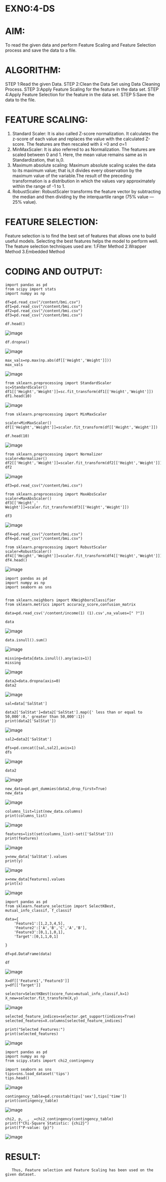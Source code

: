 # EXNO:4-DS
# AIM:
To read the given data and perform Feature Scaling and Feature Selection process and save the
data to a file.

# ALGORITHM:
STEP 1:Read the given Data.
STEP 2:Clean the Data Set using Data Cleaning Process.
STEP 3:Apply Feature Scaling for the feature in the data set.
STEP 4:Apply Feature Selection for the feature in the data set.
STEP 5:Save the data to the file.

# FEATURE SCALING:
1. Standard Scaler: It is also called Z-score normalization. It calculates the z-score of each value and replaces the value with the calculated Z-score. The features are then rescaled with x̄ =0 and σ=1
2. MinMaxScaler: It is also referred to as Normalization. The features are scaled between 0 and 1. Here, the mean value remains same as in Standardization, that is,0.
3. Maximum absolute scaling: Maximum absolute scaling scales the data to its maximum value; that is,it divides every observation by the maximum value of the variable.The result of the preceding transformation is a distribution in which the values vary approximately within the range of -1 to 1.
4. RobustScaler: RobustScaler transforms the feature vector by subtracting the median and then dividing by the interquartile range (75% value — 25% value).

# FEATURE SELECTION:
Feature selection is to find the best set of features that allows one to build useful models. Selecting the best features helps the model to perform well.
The feature selection techniques used are:
1.Filter Method
2.Wrapper Method
3.Embedded Method

# CODING AND OUTPUT:
```
import pandas as pd
from scipy import stats
import numpy as np
```
```
df=pd.read_csv("/content/bmi.csv")
df1=pd.read_csv("/content/bmi.csv")
df2=pd.read_csv("/content/bmi.csv")
df3=pd.read_csv("/content/bmi.csv")
```
```
df.head()
```
![image](https://github.com/Jeevapriya14/EXNO-4-DS/assets/121003043/3e7d2757-b99b-4945-b0b2-ea3cb0e192ca)

```
df.dropna()
```
![image](https://github.com/Jeevapriya14/EXNO-4-DS/assets/121003043/c1f77c6d-7df0-423d-b398-0b822677d143)

```
max_vals=np.max(np.abs(df[['Height','Weight']]))
max_vals
```
![image](https://github.com/Jeevapriya14/EXNO-4-DS/assets/121003043/3642e1c1-bd8d-4eed-aa65-49f9d3664f4c)

```
from sklearn.preprocessing import StandardScaler
sc=StandardScaler()
df1[['Height','Weight']]=sc.fit_transform(df1[['Height','Weight']])
df1.head(10)
```
![image](https://github.com/Jeevapriya14/EXNO-4-DS/assets/121003043/cafe5fd8-9920-4b20-871f-8f8d4b0ee58c)

```
from sklearn.preprocessing import MinMaxScaler
```
```
scaler=MinMaxScaler()
df[['Height','Weight']]=scaler.fit_transform(df[['Height','Weight']])
```
```
df.head(10)
```
![image](https://github.com/Jeevapriya14/EXNO-4-DS/assets/121003043/7e017bad-f460-4b95-ac17-14aa382ed757)

```
from sklearn.preprocessing import Normalizer
scaler=Normalizer()
df2[['Height','Weight']]=scaler.fit_transform(df2[['Height','Weight']])
df2
```

![image](https://github.com/Jeevapriya14/EXNO-4-DS/assets/121003043/7474579a-2e03-43e5-8c99-eeeaa3dfb322)

```
df3=pd.read_csv("/content/bmi.csv")

```
```
from sklearn.preprocessing import MaxAbsScaler
scaler=MaxAbsScaler()
df3[['Height',' Weight']]=scaler.fit_transform(df3[['Height','Weight']])
```
```
df3
```

![image](https://github.com/Jeevapriya14/EXNO-4-DS/assets/121003043/37488a19-329f-4e39-9f90-778095bd2eac)

```
df4=pd.read_csv("/content/bmi.csv")
df4=pd.read_csv("/content/bmi.csv")
```
```
from sklearn.preprocessing import RobustScaler
scaler=RobustScaler()
df4[['Height','Weight']]=scaler.fit_transform(df4[['Height','Weight']])
df4.head()
```

![image](https://github.com/Jeevapriya14/EXNO-4-DS/assets/121003043/1aafe685-6064-4556-a915-394edf79e564)
```
import pandas as pd
import numpy as np
import seaborn as sns

```
```

from sklearn.neighbors import KNeighborsClassifier
from sklearn.metrics import accuracy_score,confusion_matrix
```
```
data=pd.read_csv('/content/income(1) (1).csv',na_values=[" ?"])

```
```
data
```

![image](https://github.com/Jeevapriya14/EXNO-4-DS/assets/121003043/c3ed3130-a793-4f40-a073-d388de64e632)

```
data.isnull().sum()
```

![image](https://github.com/Jeevapriya14/EXNO-4-DS/assets/121003043/04df89f6-aef8-4fb8-8775-259cc577ae2a)

```
missing=data[data.isnull().any(axis=1)]
missing
```

![image](https://github.com/Jeevapriya14/EXNO-4-DS/assets/121003043/5a0b4705-6443-4cb7-b370-d3fdb96db1f3)
```
data2=data.dropna(axis=0)
data2
```

![image](https://github.com/Jeevapriya14/EXNO-4-DS/assets/121003043/55a73bb4-aac1-485a-90ad-326042a2ba75)

```
sal=data['SalStat']
```
```
data2['SalStat']=data2['SalStat'].map({' less than or equal to 50,000':0,' greater than 50,000':1})
print(data2['SalStat'])
```

![image](https://github.com/Jeevapriya14/EXNO-4-DS/assets/121003043/7764dccd-3b5c-458a-8bfb-f22b1686c11a)

```
sal2=data2['SalStat']
```
```
dfs=pd.concat([sal,sal2],axis=1)
dfs
```

![image](https://github.com/Jeevapriya14/EXNO-4-DS/assets/121003043/47ae55c3-378d-4e8c-b2ea-531931d4bf87)
```
data2

```

![image](https://github.com/Jeevapriya14/EXNO-4-DS/assets/121003043/579f3c23-2b9d-407a-9289-41865e8aeac3)

```
new_data=pd.get_dummies(data2,drop_first=True)
new_data
```

![image](https://github.com/Jeevapriya14/EXNO-4-DS/assets/121003043/2751846c-a9e6-46df-a1ac-ae7298bbb1d4)
```
columns_list=list(new_data.columns)
print(columns_list)
```

![image](https://github.com/Jeevapriya14/EXNO-4-DS/assets/121003043/1d45d9bf-3193-4513-bc9f-6c35cad4e9e3)

```
features=list(set(columns_list)-set(['SalStat']))
print(features)
```

![image](https://github.com/Jeevapriya14/EXNO-4-DS/assets/121003043/ead8911d-5118-4393-bba4-5bef2b3c6011)

```
y=new_data['SalStat'].values
print(y)
```

![image](https://github.com/Jeevapriya14/EXNO-4-DS/assets/121003043/f6f07c62-c76e-4aed-a031-79c89708da50)

```
x=new_data[features].values
print(x)
```

![image](https://github.com/Jeevapriya14/EXNO-4-DS/assets/121003043/5f0c17cf-3ba0-4546-aeee-f6c571df1d22)

```
import pandas as pd
from sklearn.feature_selection import SelectKBest, mutual_info_classif, f_classif
```
```
data={
    'Feature1':[1,2,3,4,5],
    'Feature2':['A','B','C','A','B'],
    'Feature3':[0,1,1,0,1],
    'Target':[0,1,1,0,1]

}
```
```
df=pd.DataFrame(data)
```
```
df
```

![image](https://github.com/Jeevapriya14/EXNO-4-DS/assets/121003043/f511a6b4-35bf-44cf-8896-f3c96625e92e)
```
X=df[['Feature1','Feature3']]
y=df[['Target']]
```
```
selector=SelectKBest(score_func=mutual_info_classif,k=1)
X_new=selector.fit_transform(X,y)
```

![image](https://github.com/Jeevapriya14/EXNO-4-DS/assets/121003043/8a38b485-44aa-497e-88a8-a5605ac55af5)

```
selected_feature_indices=selector.get_support(indices=True)
selected_features=X.columns[selected_feature_indices]
```
```
print("Selected Features:")
print(selected_features)
```

![image](https://github.com/Jeevapriya14/EXNO-4-DS/assets/121003043/832abf1d-e6f8-4b2b-a232-fbcc2b013d82)
```
import pandas as pd
import numpy as np
from scipy.stats import chi2_contingency
```
```
import seaborn as sns
tips=sns.load_dataset('tips')
tips.head()
```

![image](https://github.com/Jeevapriya14/EXNO-4-DS/assets/121003043/37cffe5f-d3a5-4ce5-9acc-e3342c25cea6)
```
contingency_table=pd.crosstab(tips['sex'],tips['time'])
print(contingency_table)
```

![image](https://github.com/Jeevapriya14/EXNO-4-DS/assets/121003043/f1ab3509-670a-433c-bff8-5189ff69f719)
```
chi2, p, _, _=chi2_contingency(contingency_table)
print(f"Chi-Square Statistic: {chi2}")
print(f"P-value: {p}")
```

![image](https://github.com/Jeevapriya14/EXNO-4-DS/assets/121003043/5759f4ac-0edd-4662-90cc-8ca68d333372)


# RESULT:
       Thus, Feature selection and Feature Scaling has been used on the given dataset.
